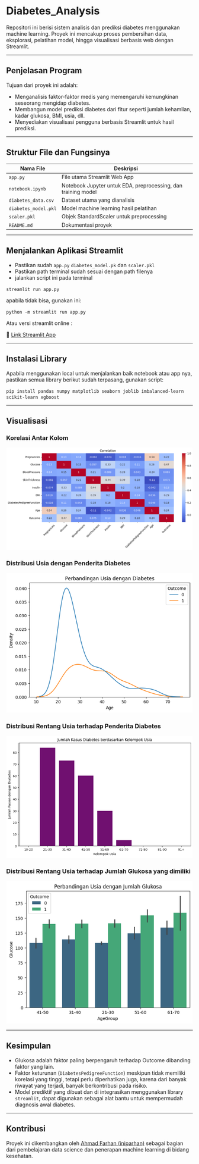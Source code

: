 # Diabetes_Analysis

Repositori ini berisi sistem analisis dan prediksi diabetes menggunakan machine learning. Proyek ini mencakup proses pembersihan data, eksplorasi, pelatihan model, hingga visualisasi berbasis web dengan Streamlit.

---

## Penjelasan Program

Tujuan dari proyek ini adalah:
- Menganalisis faktor-faktor medis yang memengaruhi kemungkinan seseorang mengidap diabetes.
- Membangun model prediksi diabetes dari fitur seperti jumlah kehamilan, kadar glukosa, BMI, usia, dll.
- Menyediakan visualisasi pengguna berbasis Streamlit untuk hasil prediksi.

---

## Struktur File dan Fungsinya

| Nama File             | Deskripsi                                                                 |
|----------------------|---------------------------------------------------------------------------|
| `app.py`             | File utama Streamlit Web App                                              |
| `notebook.ipynb`     | Notebook Jupyter untuk EDA, preprocessing, dan training model             |
| `diabetes_data.csv`  | Dataset utama yang dianalisis                                             |
| `diabetes_model.pkl` | Model machine learning hasil pelatihan                                    |
| `scaler.pkl`         | Objek StandardScaler untuk preprocessing                                  |
| `README.md`          | Dokumentasi proyek                                                        |

---

## Menjalankan Aplikasi Streamlit

- Pastikan sudah `app.py` `diabetes_model.pk` dan `scaler.pkl`
- Pastikan path terminal sudah sesuai dengan path filenya
- jalankan script ini pada terminal

```
streamlit run app.py
```

apabila tidak bisa, gunakan ini:

```
python -m streamlit run app.py
```

Atau versi streamlit online :

🔗 [Link Streamlit App](https://diabetes-analysis-farhanqf.streamlit.app/)

---

## Instalasi Library

Apabila menggunakan local untuk menjalankan baik notebook atau app nya, pastikan semua library berikut sudah terpasang, gunakan script:

```
pip install pandas numpy matplotlib seaborn joblib imbalanced-learn scikit-learn xgboost
```

---

## Visualisasi

### Korelasi Antar Kolom

![Korelasi](images/chart_4.png)

### Distribusi Usia dengan Penderita Diabetes

![KDE](images/chart_1.png)

### Distribusi Rentang Usia terhadap Penderita Diabetes

![Distribusi Usia](images/chart_2.png)

### Distribusi Rentang Usia terhadap Jumlah Glukosa yang dimiliki

![Distribusi Usia dengan Glukosa](images/chart_3.png)

---

## Kesimpulan

* Glukosa adalah faktor paling berpengaruh terhadap Outcome dibanding faktor yang lain.
* Faktor keturunan (`DiabetesPedigreeFunction`) meskipun tidak memiliki korelasi yang tinggi, tetapi perlu diperhatikan juga, karena dari banyak riwayat yang terjadi, banyak berkontribusi pada risiko.
* Model prediktif yang dibuat dan di integrasikan menggunakan library `streamlit`, dapat digunakan sebagai alat bantu untuk mempermudah diagnosis awal diabetes.
---

## Kontribusi

Proyek ini dikembangkan oleh [Ahmad Farhan (iniparhan)](https://github.com/iniparhan) sebagai bagian dari pembelajaran data science dan penerapan machine learning di bidang kesehatan.

